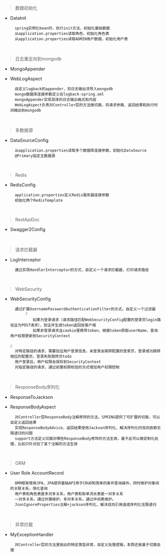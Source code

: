 > 数据初始化
- DataInit 

        spring实例化bean时，执行init方法，初始化基础数据
        从application.properties读取角色，初始化角色表
        从application.properties读取ADMIN用户数据，初始化用户表
<br>    
               
> 日志重定向到mongodb
- MongoAppender 
- WebLogAspect

        自定义logback的appender，将日志输出流导入mongodb
        mongo数据库连接参数定义在logback-spring.xml
        mongoAppender实现具体的日志输出格式和内容
        WebLogAspect负责对Controller层的方法做切面，将请求参数、返回结果和执行时间输出到mongodb
<br> 
        
> 多数据源
- DataSourceConfig

        从application.properties读取多个数据库连接参数，初始化DataSource
        @Primary指定主数据源
<br>  
        
> Redis
- RedisConfig

        application.properties定义Redis服务器连接参数
        初始化两个RedisTemplate
<br>  
        
> RestApiDoc
- Swagger2Config
  
<br>
        
> 请求拦截器
- LogInterceptor

        通过实现HandlerInterceptor的方式，自定义一个请求拦截器，打印请求路径
<br>  
        
> WebSecurity
- WebSecurityConfig

        通过扩展UsernamePasswordAuthenticationFilter的方式，自定义一个过滤器
            『
                如果为登录请求（请求路径匹配WebSecurityConfig配置的登录页login路径且为POST请求），验证并生成token返回给客户端
                如果非登录请求且cookie里携带token，根据token获取userName，查询用户权限更新到SecurityContext
                                                                                                        』
        对特定路径的请求，需要验证用户登录信息，未登录会跳转配置的登录页，登录成功跳转相应的配置页，登录失败跳转页todo
        用户登录后，用户权限会保存到SecurityContext
        对指定路径的请求，通过前置权限校验的方式增加用户权限控制
<br>  
        
> ResponseBody序列化
- ResponseToJackson   
- ResponseBodyAspect
 
        对Controller层ResponseBody注解修饰的方法，SPRING提供了可扩展的切面，可以自定义返回结果
        实现ResponseBodyAdvice，返回结果使用Jackson序列化，解决序列化时双向依赖无限递归的问题
        support方法定义切面对哪些ResponseBody修饰的方法生效，基于此可以做定制化处理，比如只针对加了某个注解的方法生效
<br>  
        
> ORM
- User Role AccountRecord
    
        ORM框架使用JPA，JPA提供基础API用于CRUD和简单的条件查询操作，同时维护对象间的关联关系，简化查询
        用户表和角色表是多对多关系，用户表和账单流水表是一对多关系
        一对多关系，通过外键维护。多对多关系，通过中间表维护。
        JsonIgnoreProperties注解+jackson序列化，解决双向引用造成序列化无限递归
<br>  
        
> 异常拦截
- MyExceptionHandler

        对Controller层的方法里抛出的特定类型异常，自定义处理逻辑，本质还是基于切面处理

        
        